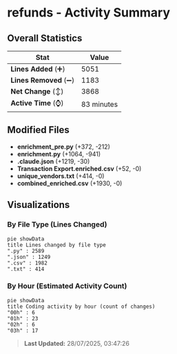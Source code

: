 # refunds - Activity Summary 

## Overall Statistics

| Stat                   | Value                                                             |
| ---------------------- | ----------------------------------------------------------------- |
| **Lines Added** (➕)   | 5051                                          |
| **Lines Removed** (➖) | 1183                                        |
| **Net Change** (↕)    | 3868                |
| **Active Time** (⌚)   | 83 minutes |


## Modified Files
- **enrichment_pre.py** (+372, -212)
- **enrichment.py** (+1064, -941)
- **.claude.json** (+1219, -30)
- **Transaction Export.enriched.csv** (+52, -0)
- **unique_vendors.txt** (+414, -0)
- **combined_enriched.csv** (+1930, -0)

## Visualizations

### By File Type (Lines Changed)

```mermaid
pie showData
title Lines changed by file type
".py" : 2589
".json" : 1249
".csv" : 1982
".txt" : 414
```

### By Hour (Estimated Activity Count)

```mermaid
pie showData
title Coding activity by hour (count of changes)
"00h" : 6
"01h" : 23
"02h" : 6
"03h" : 17
```


> **Last Updated:** 28/07/2025, 03:47:26